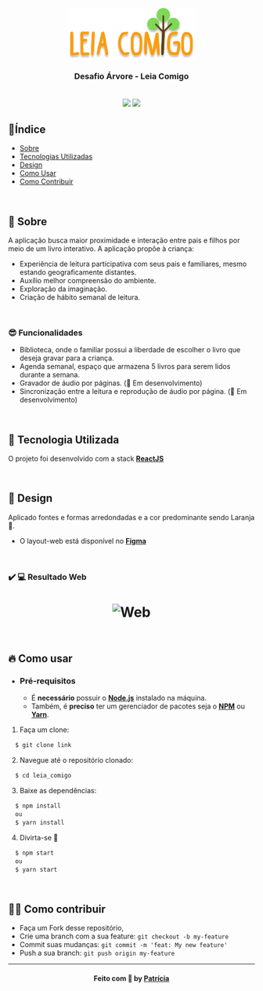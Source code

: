 <h3 align="center">
   <img alt="leia comigo" title="#logo" src="/src/assets/logo.png">
   <br><br>
   <b>Desafio Árvore - Leia Comigo</b>  
   <br><br>
 
 <p align="center">
  <img src="https://img.shields.io/badge/tech-front--end-brightgreen" />
  <a href="https://pt-br.reactjs.org/">
    <img src="https://img.shields.io/badge/framework-react-blue" />
  </a>
 </p>
</h3>

## 🔖Índice

- [Sobre](#sobre)
- [Tecnologias Utilizadas](#tecnologias-utilizadas)
- [Design](#design)
- [Como Usar](#como-usar)
- [Como Contribuir](#como-contribuir)

<br>

<a id="sobre"></a>
## 🧐 Sobre

A aplicação busca maior proximidade e interação entre pais e filhos por meio de um livro interativo. A aplicação propõe à criança:
- Experiência de leitura participativa com seus pais e familiares, mesmo estando geograficamente distantes.
- Auxílio melhor compreensão do ambiente.
- Exploração da imaginação.
- Criação de hábito semanal de leitura.
<br>

### 😎 Funcionalidades

- Biblioteca, onde o familiar possui a liberdade de escolher o livro que deseja gravar para a criança.
- Agenda semanal, espaço que armazena 5 livros para serem lidos durante a semana.
- Gravador de áudio por páginas. (🚧 Em desenvolvimento)
- Sincronização entre a leitura e reprodução de áudio por página. (🚧 Em desenvolvimento)

<br>

<a id="tecnologias-utilizadas"></a>
## 🚀 Tecnologia Utilizada

O projeto foi desenvolvido com a stack **[ReactJS](https://pt-br.reactjs.org/)**

<br>

<a id="design"></a>
## 🎨 Design

Aplicado fontes e formas arredondadas e a cor predominante sendo Laranja 🍊.
- O layout-web está disponível no **[Figma](https://www.figma.com/proto/f5vYdugAUZcJDx53EYrYn4/Time10?node-id=43%3A2&viewport=255%2C264%2C0.09656611829996109&scaling=scale-down)**

<br>

### :heavy_check_mark: :computer: Resultado Web

<h1 align="center">
    <img alt="Web" src=".github/web_leia.mp4" width="900px">
</h1>


<br>

<a id="como-usar"></a>
## 🔥 Como usar

- ### **Pré-requisitos**
  - É **necessário** possuir o **[Node.js](https://nodejs.org/en/)** instalado na máquina.
  - Também, é **preciso** ter um gerenciador de pacotes seja o **[NPM](https://www.npmjs.com/)** ou **[Yarn](https://yarnpkg.com/)**.
  

1. Faça um clone:

```sh
  $ git clone link
```

2. Navegue até o repositório clonado:

```sh
  $ cd leia_comigo
```

3. Baixe as dependências:

```sh
  $ npm install
  ou
  $ yarn install
```

4. Divirta-se 🎉

```sh
  $ npm start
  ou
  $ yarn start
```

<br>

<a id="como-contribuir"></a>
## 💪🏻 Como contribuir

- Faça um Fork desse repositório,
- Crie uma branch com a sua feature: `git checkout -b my-feature`
- Commit suas mudanças: `git commit -m 'feat: My new feature'`
- Push a sua branch: `git push origin my-feature`

---

<h4 align="center">
    Feito com 🧡 by <a href="https://www.linkedin.com/in/patricia-mashiba/" target="_blank">Patrícia</a>
</h4>
